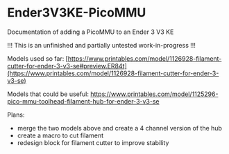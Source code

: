 # Ender3V3KE-PicoMMU
Documentation of adding a PicoMMU to an Ender 3 V3 KE

!!! This is an unfinished and partially untested work-in-progress !!!

Models used so far:
[https://www.printables.com/model/1126928-filament-cutter-for-ender-3-v3-se#preview.ER84t](https://www.printables.com/model/1126928-filament-cutter-for-ender-3-v3-se)

Models that could be useful:
https://www.printables.com/model/1125296-pico-mmu-toolhead-filament-hub-for-ender-3-v3-se

Plans:
- merge the two models above and create a 4 channel version of the hub
- create a macro to cut filament
- redesign block for filament cutter to improve stability

